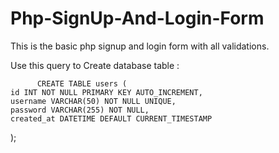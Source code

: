 # Php-SignUp-And-Login-Form
This is the basic php signup and login form with all validations.

Use this query to Create database table :

          CREATE TABLE users (
    id INT NOT NULL PRIMARY KEY AUTO_INCREMENT,
    username VARCHAR(50) NOT NULL UNIQUE,
    password VARCHAR(255) NOT NULL,
    created_at DATETIME DEFAULT CURRENT_TIMESTAMP
);
